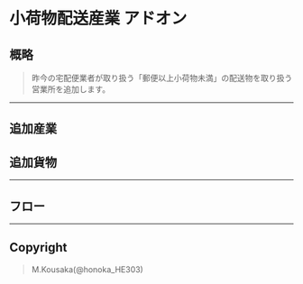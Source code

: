 # 小荷物配送産業 アドオン
## 概略
> 昨今の宅配便業者が取り扱う「郵便以上小荷物未満」の配送物を取り扱う営業所を追加します。

----
## 追加産業

## 追加貨物

----
## フロー

----
## Copyright
> M.Kousaka(@honoka_HE303)
